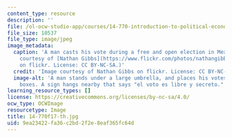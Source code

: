 ```yaml
---
content_type: resource
description: ''
file: /ol-ocw-studio-app/courses/14-770-introduction-to-political-economy-fall-2017/9ea23422fa36c2bd2f2e8eaf365fc64d_14-770f17-th.jpg
file_size: 10537
file_type: image/jpeg
image_metadata:
  caption: 'A man casts his vote during a free and open election in Mexico. (Image
    courtesy of [Nathan Gibbs](https://www.flickr.com/photos/nathangibbs/1026011060/)
    on flickr. License: CC BY-NC-SA.)'
  credit: 'Image courtesy of Nathan Gibbs on flickr. License: CC BY-NC-SA.'
  image-alt: 'A man stands under a large umbrella, and places his votes into white
    boxes. A sign hangs nearby that says "el voto es libre y secreto."  '
learning_resource_types: []
license: https://creativecommons.org/licenses/by-nc-sa/4.0/
ocw_type: OCWImage
resourcetype: Image
title: 14-770f17-th.jpg
uid: 9ea23422-fa36-c2bd-2f2e-8eaf365fc64d
---
```

